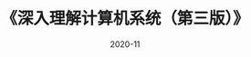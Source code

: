 ---
title: 《深入理解计算机系统（第三版）》
page: readings
score: 5
comment: 很精彩的计算机体系入门教材
date: 2020-11
douban: https://book.douban.com/subject/26912767/
tags: 
- 计算机
---